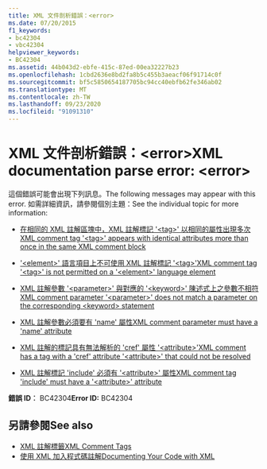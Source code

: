 ```yaml
---
title: XML 文件剖析錯誤：<error>
ms.date: 07/20/2015
f1_keywords:
- bc42304
- vbc42304
helpviewer_keywords:
- BC42304
ms.assetid: 44b043d2-ebfe-415c-87ed-00ea32227b23
ms.openlocfilehash: 1cbd2636e8bd2fa8b5c455b3aeacf06f91714c0f
ms.sourcegitcommit: bf5c5850654187705bc94cc40ebfb62fe346ab02
ms.translationtype: MT
ms.contentlocale: zh-TW
ms.lasthandoff: 09/23/2020
ms.locfileid: "91091310"
---
```

# <a name="xml-documentation-parse-error-error"></a><span data-ttu-id="53fed-102">XML 文件剖析錯誤：\<error></span><span class="sxs-lookup"><span data-stu-id="53fed-102">XML documentation parse error: \<error></span></span>

<span data-ttu-id="53fed-103">這個錯誤可能會出現下列訊息。</span><span class="sxs-lookup"><span data-stu-id="53fed-103">The following messages may appear with this error.</span></span> <span data-ttu-id="53fed-104">如需詳細資訊，請參閱個別主題：</span><span class="sxs-lookup"><span data-stu-id="53fed-104">See the individual topic for more information:</span></span>  
  
- [<span data-ttu-id="53fed-105">在相同的 XML 註解區塊中，XML 註解標記 '\<tag>' 以相同的屬性出現多次</span><span class="sxs-lookup"><span data-stu-id="53fed-105">XML comment tag '\<tag>' appears with identical attributes more than once in the same XML comment block</span></span>](bc42305.md)  
  
- [<span data-ttu-id="53fed-106">'\<element>' 語言項目上不可使用 XML 註解標記 '\<tag>'</span><span class="sxs-lookup"><span data-stu-id="53fed-106">XML comment tag '\<tag>' is not permitted on a '\<element>' language element</span></span>](bc42306.md)  
  
- [<span data-ttu-id="53fed-107">XML 註解參數 '\<parameter>' 與對應的 '\<keyword>' 陳述式上之參數不相符</span><span class="sxs-lookup"><span data-stu-id="53fed-107">XML comment parameter '\<parameter>' does not match a parameter on the corresponding \<keyword> statement</span></span>](bc42307.md)  
  
- [<span data-ttu-id="53fed-108">XML 註解參數必須要有 'name' 屬性</span><span class="sxs-lookup"><span data-stu-id="53fed-108">XML comment parameter must have a 'name' attribute</span></span>](bc42308.md)  
  
- [<span data-ttu-id="53fed-109">XML 註解的標記具有無法解析的 'cref' 屬性 '\<attribute>'</span><span class="sxs-lookup"><span data-stu-id="53fed-109">XML comment has a tag with a 'cref' attribute '\<attribute>' that could not be resolved</span></span>](bc42309.md)  
  
- [<span data-ttu-id="53fed-110">XML 註解標記 'include' 必須有 '\<attribute>' 屬性</span><span class="sxs-lookup"><span data-stu-id="53fed-110">XML comment tag 'include' must have a '\<attribute>' attribute</span></span>](bc42310.md)  
  
 <span data-ttu-id="53fed-111">**錯誤 ID︰** BC42304</span><span class="sxs-lookup"><span data-stu-id="53fed-111">**Error ID:** BC42304</span></span>  
  
## <a name="see-also"></a><span data-ttu-id="53fed-112">另請參閱</span><span class="sxs-lookup"><span data-stu-id="53fed-112">See also</span></span>

- [<span data-ttu-id="53fed-113">XML 註解標籤</span><span class="sxs-lookup"><span data-stu-id="53fed-113">XML Comment Tags</span></span>](../language-reference/xmldoc/index.md)
- [<span data-ttu-id="53fed-114">使用 XML 加入程式碼註解</span><span class="sxs-lookup"><span data-stu-id="53fed-114">Documenting Your Code with XML</span></span>](../programming-guide/program-structure/documenting-your-code-with-xml.md)
